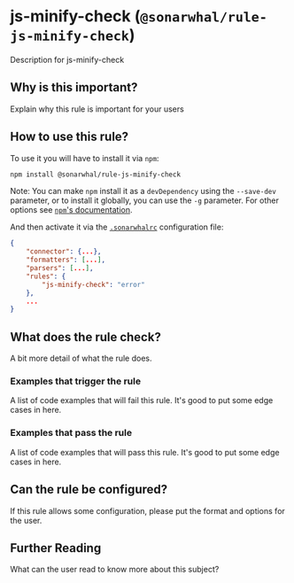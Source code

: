 # js-minify-check (`@sonarwhal/rule-js-minify-check`)

Description for js-minify-check

## Why is this important?

Explain why this rule is important for your users

## How to use this rule?

To use it you will have to install it via `npm`:

```bash
npm install @sonarwhal/rule-js-minify-check
```

Note: You can make `npm` install it as a `devDependency` using the `--save-dev`
parameter, or to install it globally, you can use the `-g` parameter. For
other options see
[`npm`'s documentation](https://docs.npmjs.com/cli/install).

And then activate it via the [`.sonarwhalrc`][sonarwhalrc]
configuration file:

```json
{
    "connector": {...},
    "formatters": [...],
    "parsers": [...],
    "rules": {
        "js-minify-check": "error"
    },
    ...
}
```

## What does the rule check?

A bit more detail of what the rule does.

### Examples that **trigger** the rule

A list of code examples that will fail this rule.
It's good to put some edge cases in here.

### Examples that **pass** the rule

A list of code examples that will pass this rule.
It's good to put some edge cases in here.

## Can the rule be configured?

If this rule allows some configuration, please put the format and
options for the user.

## Further Reading

What can the user read to know more about this subject?

<!-- Link labels: -->

[sonarwhalrc]: https://sonarwhal.com/docs/user-guide/further-configuration/sonarwhalrc-formats/
